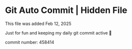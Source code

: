 # Git Auto Commit | Hidden File

This file was added Feb 12, 2025

Just for fun and keeping my daily git commit active 🤪

commit number: 458414
